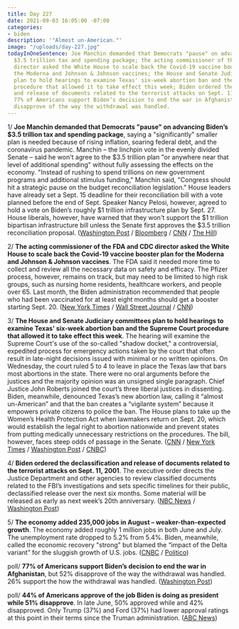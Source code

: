 ```yaml
---
title: Day 227
date: 2021-09-03 16:05:00 -07:00
categories:
- biden
description: '"Almost un-American."'
image: "/uploads/day-227.jpg"
todayInOneSentence: Joe Manchin demanded that Democrats "pause" on advancing Biden’s
  $3.5 trillion tax and spending package; the acting commissioner of the FDA and CDC
  director asked the White House to scale back the Covid-19 vaccine booster plan for
  the Moderna and Johnson & Johnson vaccines; the House and Senate Judiciary committees
  plan to hold hearings to examine Texas' six-week abortion ban and the Supreme Court
  procedure that allowed it to take effect this week; Biden ordered the declassification
  and release of documents related to the terrorist attacks on Sept. 11, 2001; and
  77% of Americans support Biden’s decision to end the war in Afghanistan, but 52%
  disapprove of the way the withdrawal was handled.
---
```


1/ **Joe Manchin demanded that Democrats "pause" on advancing Biden’s $3.5 trillion tax and spending package**, saying a "significantly" smaller plan is needed because of rising inflation, soaring federal debt, and the coronavirus pandemic. Manchin – the linchpin vote in the evenly divided Senate – said he won't agree to the $3.5 trillion plan "or anywhere near that level of additional spending" without fully assessing the effects on the economy. "Instead of rushing to spend trillions on new government programs and additional stimulus funding," Manchin said, "Congress should hit a strategic pause on the budget reconciliation legislation." House leaders have already set a Sept. 15 deadline for their reconciliation bill with a vote planned before the end of Sept. Speaker Nancy Pelosi, however, agreed to hold a vote on Biden’s roughly $1 trillion infrastructure plan by Sept. 27. House liberals, however, have warned that they won't support the $1 trillion bipartisan infrastructure bill unless the Senate first approves the $3.5 trillion reconciliation proposal. ([Washington Post](https://www.washingtonpost.com/us-policy/2021/09/02/manchin-senate-democrats-reconciliation/) / [Bloomberg](https://www.bloomberg.com/news/articles/2021-09-02/manchin-tells-democrats-to-pause-on-biden-s-3-5-trillion-plan?sref=MIBMEEoj) / [CNN](https://www.cnn.com/2021/09/02/politics/joe-manchin-reconciliation-pause/index.html) / [The Hill](https://thehill.com/homenews/senate/570626-manchin-warns-dems-hit-pause-on-bidens-35t-plan?rl=1))

2/ **The acting commissioner of the FDA and CDC director asked the White House to scale back the Covid-19 vaccine booster plan for the Moderna and Johnson & Johnson vaccines**. The FDA said it needed more time to collect and review all the necessary data on safety and efficacy. The Pfizer process, however, remains on track, but may need to be limited to high risk groups, such as nursing home residents, healthcare workers, and people over 65. Last month, the Biden administration recommended that people who had been vaccinated for at least eight months should get a booster starting Sept. 20. ([New York Times](https://www.nytimes.com/2021/09/03/us/coronavirus-booster-shots.html) / [Wall Street Journal](https://www.wsj.com/articles/covid-19-vaccine-booster-launch-could-be-delayed-11630684617?mod=djemalertNEWS) / [CNN](https://www.cnn.com/2021/09/03/politics/booster-shots-covid-19-vaccines/index.html))

3/ **The House and Senate Judiciary committees plan to hold hearings to examine Texas' six-week abortion ban and the Supreme Court procedure that allowed it to take effect this week**. The hearing will examine the Supreme Court's use of the so-called "shadow docket," a controversial, expedited process for emergency actions taken by the court that often result in late-night decisions issued with minimal or no written opinions. On Wednesday, the court ruled 5 to 4 to leave in place the Texas law that bars most abortions in the state. There were no oral arguments before the justices and the majority opinion was an unsigned single paragraph. Chief Justice John Roberts joined the court’s three liberal justices in dissenting. Biden, meanwhile, denounced Texas’s new abortion law, calling it “almost un-American” and that the ban creates a “vigilante system” because it empowers private citizens to police the ban. The House plans to take up the Women’s Health Protection Act when lawmakers return on Sept. 20, which would establish the legal right to abortion nationwide and prevent states from putting medically unnecessary restrictions on the procedures. The bill, however, faces steep odds of passage in the Senate. ([CNN](https://www.cnn.com/2021/09/03/politics/senate-judiciary-hearing-supreme-court-shadow-docket/index.html) / [New York Times](https://www.nytimes.com/2021/09/02/us/politics/supreme-court-shadow-docket-texas-abortion.html) / [Washington Post](https://www.washingtonpost.com/politics/biden-says-texas-abortion-ban-is-almost-un-american-creates-vigilante-system/2021/09/03/8c8c560e-0cc9-11ec-aea1-42a8138f132a_story.html) / [CNBC](https://www.cnbc.com/2021/09/02/texas-abortion-law-pelosi-says-house-will-vote-on-bill-after-supreme-court-ruling.html))

4/ **Biden ordered the declassification and release of documents related to the terrorist attacks on Sept. 11, 2001**. The executive order directs the Justice Department and other agencies to review classified documents related to the FBI’s investigations and sets specific timelines for their public, declassified release over the next six months. Some material will be released as early as next week’s 20th anniversary. ([NBC News](https://www.nbcnews.com/politics/white-house/biden-orders-declassification-sept-11-investigation-documents-n1278487) / [Washington Post](https://www.washingtonpost.com/politics/2021/09/03/biden-signs-executive-order-requiring-review-release-some-classified-911-documents/))

5/ **The economy added 235,000 jobs in August – weaker-than-expected growth**. The economy added roughly 1 million jobs in both June and July. The unemployment rate dropped to 5.2% from 5.4%. Biden, meanwhile, called the economic recovery "strong" but blamed the “impact of the Delta variant” for the sluggish growth of U.S. jobs. ([CNBC](https://www.cnbc.com/2021/09/03/jobs-report-august-2021.html) / [Politico](https://www.politico.com/news/2021/09/03/biden-economic-recovery-strong-disappointing-jobs-numbers-509358))

poll/ **77% of Americans support Biden’s decision to end the war in Afghanistan**, but 52% disapprove of the way the withdrawal was handled. 26% support the how the withdrawal was handled. ([Washington Post](https://www.washingtonpost.com/politics/post-abc-poll-biden-afghanistan/2021/09/02/5520cd3e-0c16-11ec-9781-07796ffb56fe_story.html))

poll/ **44% of Americans approve of the job Biden is doing as president while 51% disapprove**. In late June, 50% approved while and 42% disapproved. Only Trump (37%) and Ford (37%) had lower approval ratings at this point in their terms since the Truman administration. ([ABC News](https://abcnews.go.com/Politics/bidens-job-approval-drops-44-amid-broad-criticism/story?id=79791303))